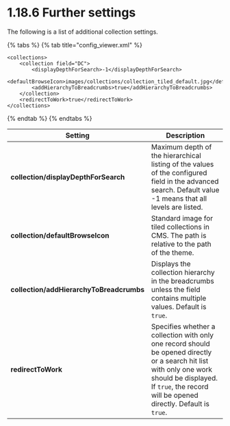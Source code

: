 # 1.18.6 Further settings

The following is a list of additional collection settings.

{% tabs %}
{% tab title="config_viewer.xml" %}
```markup
<collections>
    <collection field="DC">
        <displayDepthForSearch>-1</displayDepthForSearch>
        <defaultBrowseIcon>images/collections/collection_tiled_default.jpg</defaultBrowseIcon>
        <addHierarchyToBreadcrumbs>true</addHierarchyToBreadcrumbs>
    </collection>
    <redirectToWork>true</redirectToWork>
</collections>
```
{% endtab %}
{% endtabs %}

| **Setting**                              | Description                                                                                                                                                                                                  |
| ---------------------------------------- | ------------------------------------------------------------------------------------------------------------------------------------------------------------------------------------------------------------ |
| **collection/displayDepthForSearch**     | Maximum depth of the hierarchical listing of the values of the configured field in the advanced search. Default value -1 means that all levels are listed.                                                   |
| **collection/defaultBrowseIcon**         | Standard image for tiled collections in CMS. The path is relative to the path of the theme.                                                                                                                  |
| **collection/addHierarchyToBreadcrumbs** | Displays the collection hierarchy in the breadcrumbs unless the field contains multiple values. Default is `true`.                                                                                           |
| **redirectToWork**                       | Specifies whether a collection with only one record should be opened directly or a search hit list with only one work should be displayed. If `true`, the record will be opened directly. Default is `true`. |
